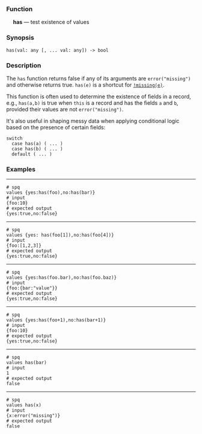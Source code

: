 ### Function

&emsp; **has** &mdash; test existence of values

### Synopsis

```
has(val: any [, ... val: any]) -> bool
```

### Description

The `has` function returns false if any of its arguments are `error("missing")`
and otherwise returns true.
`has(e)` is a shortcut for [`!missing(e)`](../errors/missing.md).

This function is often used to determine the existence of fields in a
record, e.g., `has(a,b)` is true when `this` is a record and has
the fields `a` and `b`, provided their values are not `error("missing")`.

It's also useful in shaping messy data when applying conditional logic based on the
presence of certain fields:
```
switch
  case has(a) ( ... )
  case has(b) ( ... )
  default ( ... )
```

### Examples

---

```mdtest-spq
# spq
values {yes:has(foo),no:has(bar)}
# input
{foo:10}
# expected output
{yes:true,no:false}
```

---

```mdtest-spq
# spq
values {yes: has(foo[1]),no:has(foo[4])}
# input
{foo:[1,2,3]}
# expected output
{yes:true,no:false}
```

---

```mdtest-spq
# spq
values {yes:has(foo.bar),no:has(foo.baz)}
# input
{foo:{bar:"value"}}
# expected output
{yes:true,no:false}
```

---

```mdtest-spq
# spq
values {yes:has(foo+1),no:has(bar+1)}
# input
{foo:10}
# expected output
{yes:true,no:false}
```

---

```mdtest-spq
# spq
values has(bar)
# input
1
# expected output
false
```

---

```mdtest-spq
# spq
values has(x)
# input
{x:error("missing")}
# expected output
false
```

